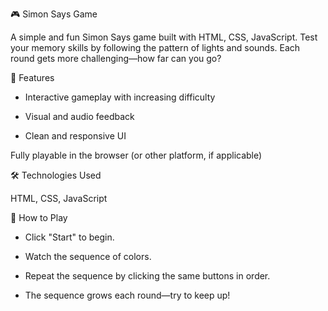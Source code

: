 🎮 Simon Says Game

A simple and fun Simon Says game built with  HTML, CSS, JavaScript. Test your memory skills by following the pattern of lights and sounds. Each round gets more challenging—how far can you go?

🚀 Features

* Interactive gameplay with increasing difficulty

* Visual and audio feedback

* Clean and responsive UI

Fully playable in the browser (or other platform, if applicable)

🛠️ Technologies Used

HTML, CSS, JavaScript


🎯 How to Play

* Click "Start" to begin.

* Watch the sequence of colors.

* Repeat the sequence by clicking the same buttons in order.

* The sequence grows each round—try to keep up!
